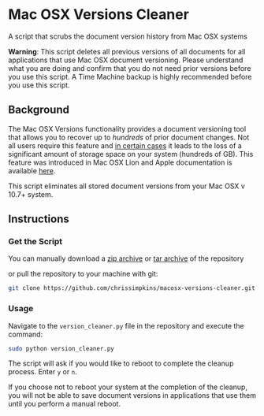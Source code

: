 # Mac OSX Versions Cleaner

A script that scrubs the document version history from Mac OSX systems

**Warning**: This script deletes all previous versions of all documents for all applications that use Mac OSX document versioning.  Please understand what you are doing and confirm that you do not need prior versions before you use this script.  A Time Machine backup is highly recommended before you use this script.

## Background

The Mac OSX Versions functionality provides a document versioning tool that allows you to recover up to *hundreds* of prior document changes.  Not all users require this feature and [in certain cases](https://medium.com/thomasdegry/how-sketch-took-over-200gb-of-our-macbooks-cb7dd10c8163) it leads to the loss of a significant amount of storage space on your system (hundreds of GB).  This feature was introduced in Mac OSX Lion and Apple documentation is available [here](https://support.apple.com/en-us/HT202255).

This script eliminates all stored document versions from your Mac OSX v 10.7+ system.

## Instructions

### Get the Script

You can manually download a [zip archive](https://github.com/chrissimpkins/macosx-versions-cleaner/archive/master.zip) or [tar archive](https://github.com/chrissimpkins/macosx-versions-cleaner/archive/master.tar.gz) of the repository

or pull the repository to your machine with git:

```sh
git clone https://github.com/chrissimpkins/macosx-versions-cleaner.git
```

### Usage

Navigate to the `version_cleaner.py` file in the repository and execute the command:

```sh
sudo python version_cleaner.py
```

The script will ask if you would like to reboot to complete the cleanup process.  Enter `y` or `n`.

If you choose not to reboot your system at the completion of the cleanup, you will not be able to save document versions in applications that use them until you perform a manual reboot.


